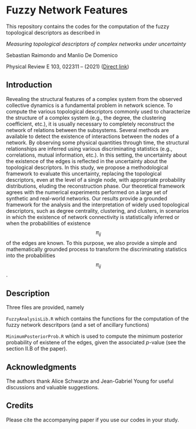 # Fuzzy Network Features

This repository contains the codes for the computation of the fuzzy topological descriptors as described in 

*_Measuring topological descriptors of complex networks under uncertainty_* 

Sebastian Raimondo and Manlio De Domenico

Physical Review E 103, 022311 – (2021) ([Direct link](https://journals.aps.org/pre/abstract/10.1103/PhysRevE.103.022311]))

## Introduction

Revealing the structural features of a complex system from the observed collective dynamics is a fundamental problem in network science. To compute the various topological descriptors commonly used to characterize the structure of a complex system (e.g., the degree, the clustering coefficient, etc.), it is usually necessary to completely reconstruct the network of relations between the subsystems. Several methods are available to detect the existence of interactions between the nodes of a network. By observing some physical quantities through time, the structural relationships are inferred using various discriminating statistics (e.g., correlations, mutual information, etc.). In this setting, the uncertainty about the existence of the edges is reflected in the uncertainty about the topological descriptors. In this study, we propose a methodological framework to evaluate this uncertainty, replacing the topological descriptors, even at the level of a single node, with appropriate probability distributions, eluding the reconstruction phase. Our theoretical framework agrees with the numerical experiments performed on a large set of synthetic and real-world networks. Our results provide a grounded framework for the analysis and the interpretation of widely used topological descriptors, such as degree centrality, clustering, and clusters, in scenarios in which the existence of network connectivity is statistically inferred or when the probabilities of existence $$\pi_{ij}$$ of the edges are known. To this purpose, we also provide a simple and mathematically grounded process to transform the discriminating statistics into the probabilities $$\pi_{ij}$$.

## Description
Three files are provided, namely

`FuzzyAnalysisLib.R` which contains the functions for the computation of the fuzzy network descritpors (and a set of ancillary functions)

`MinimumPosteriorProb.R` which is used to compute the minimum posterior probability of existene of the edges, given the associated _p_-value (see the section II.B of the paper).


## Acknowledgments
The authors thank Alice Schwarze and Jean-Gabriel Young for useful discussions and valuable suggestions.

## Credits
Please cite the accompanying paper if you use our codes in your study.
